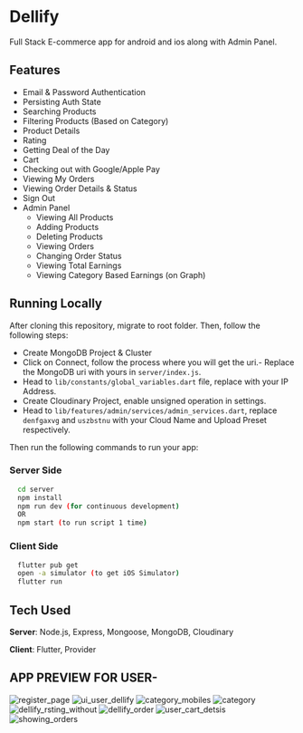 # Dellify

Full Stack E-commerce app for android and ios  along with Admin Panel.

## Features
- Email & Password Authentication
- Persisting Auth State
- Searching Products
- Filtering Products (Based on Category)
- Product Details
- Rating
- Getting Deal of the Day
- Cart
- Checking out with Google/Apple Pay
- Viewing My Orders
- Viewing Order Details & Status
- Sign Out
- Admin Panel
    - Viewing All Products
    - Adding Products
    - Deleting Products
    - Viewing Orders
    - Changing Order Status
    - Viewing Total Earnings
    - Viewing Category Based Earnings (on Graph)


## Running Locally
After cloning this repository, migrate to root folder. Then, follow the following steps:
- Create MongoDB Project & Cluster
- Click on Connect, follow the process where you will get the uri.- Replace the MongoDB uri with yours in ```server/index.js```.
- Head to ```lib/constants/global_variables.dart``` file, replace <yourip> with your IP Address. 
- Create Cloudinary Project, enable unsigned operation in settings.
- Head to ```lib/features/admin/services/admin_services.dart```, replace ```denfgaxvg``` and ```uszbstnu``` with your Cloud Name and Upload Preset respectively.

Then run the following commands to run your app:

### Server Side
```bash
  cd server
  npm install
  npm run dev (for continuous development)
  OR
  npm start (to run script 1 time)
```

### Client Side
```bash
  flutter pub get
  open -a simulator (to get iOS Simulator)
  flutter run
```

## Tech Used
**Server**: Node.js, Express, Mongoose, MongoDB, Cloudinary

**Client**: Flutter, Provider
    
## APP PREVIEW FOR USER-
![register_page](https://github.com/Adasv9423/dellify/assets/76847225/69cc433b-cc22-46a2-ac5b-aade2d2e1874)
![ui_user_dellify](https://github.com/Adasv9423/dellify/assets/76847225/27ae4a1a-58d2-4493-b35a-b2cc1a29bb70)
![category_mobiles](https://github.com/Adasv9423/dellify/assets/76847225/a69cd9f5-7305-492d-b4a2-64024073138c)
![category](https://github.com/Adasv9423/dellify/assets/76847225/3b698cf8-4d2c-47fa-b44d-0e5cd9910f6c)
![dellify_rsting_without](https://github.com/Adasv9423/dellify/assets/76847225/a7d5e18a-2e80-44f6-ae61-c5f02dc766b1)
![dellify_order](https://github.com/Adasv9423/dellify/assets/76847225/ea8ad27a-1ce6-45a8-9875-6e5f81df7d93)
![user_cart_detsis](https://github.com/Adasv9423/dellify/assets/76847225/a15188b2-4471-47ed-a3c4-b40e8c87d23f)
![showing_orders](https://github.com/Adasv9423/dellify/assets/76847225/3ddf5e2d-c9eb-4fae-9df3-4061ed883baa)


